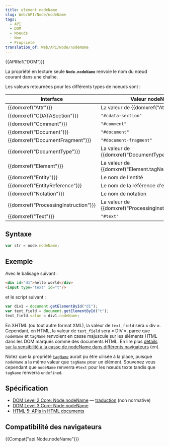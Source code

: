 ```yaml
---
title: element.nodeName
slug: Web/API/Node/nodeName
tags:
  - API
  - DOM
  - Noeuds
  - Nom
  - Propriété
translation_of: Web/API/Node/nodeName
---
```


{{APIRef("DOM")}}

La propriété en lecture seule **`Node.nodeName`** renvoie le nom du nœud courant dans une chaîne.

Les valeurs retournées pour les différents types de noeuds sont :

| Interface                                        | Valeur nodeName                                                       |
| ------------------------------------------------ | --------------------------------------------------------------------- |
| {{domxref("Attr")}}                         | La valeur de {{domxref("Attr.name")}}                         |
| {{domxref("CDATASection")}}             | `"#cdata-section"`                                                    |
| {{domxref("Comment")}}                     | `"#comment"`                                                          |
| {{domxref("Document")}}                 | `"#document"`                                                         |
| {{domxref("DocumentFragment")}}         | `"#document-fragment"`                                                |
| {{domxref("DocumentType")}}             | La valeur de {{domxref("DocumentType.name")}}             |
| {{domxref("Element")}}                     | La valeur de {{domxref("Element.tagName")}}                 |
| {{domxref("Entity")}}                     | Le nom de l'entité                                                    |
| {{domxref("EntityReference")}}         | Le nom de la référence d'entité                                       |
| {{domxref("Notation")}}                 | Le nom de notation                                                    |
| {{domxref("ProcessingInstruction")}} | La valeur de {{domxref("ProcessingInstruction.target")}} |
| {{domxref("Text")}}                         | `"#text"`                                                             |

## Syntaxe

```js
var str = node.nodeName;
```

## Exemple

Avec le balisage suivant&nbsp;:

```html
<div id="d1">hello world</div>
<input type="text" id="t"/>
```

et le script suivant&nbsp;:

```js
var div1 = document.getElementById("d1");
var text_field = document.getElementById("t");
text_field.value = div1.nodeName;
```

En XHTML (ou tout autre format XML), la valeur de `text_field` sera «&nbsp;div&nbsp;». Cependant, en HTML, la valeur de `text_field` sera «&nbsp;DIV&nbsp;», parce que `nodeName` et `tagName` renvoient en casse majuscule sur les éléments HTML dans les DOM marqués comme des documents HTML. En lire plus [détails sur la sensibilité à la casse de nodeName dans différents navigateurs](http://ejohn.org/blog/nodename-case-sensitivity/) (en).

Notez que la propriété [`tagName`](fr/DOM/element.tagName) aurait pu être uilisée à la place, puisque `nodeName` a la même valeur que `tagName` pour un élément. Souvenez vous cependant que `nodeName` renverra `#text` pour les nœuds texte tandis que `tagName` renverra `undefined`.

## Spécification

- [DOM Level 2 Core: Node.nodeName](http://www.w3.org/TR/DOM-Level-2-Core/core.html#ID-F68D095) — [traduction](http://www.yoyodesign.org/doc/w3c/dom2-core/core.html#ID-F68D095) (non normative)
- [DOM Level 3 Core: Node.nodeName](http://www.w3.org/TR/DOM-Level-3-Core/core.html#ID-F68D095)
- [HTML 5: APIs in HTML documents](http://www.whatwg.org/specs/web-apps/current-work/multipage/dom.html#apis-in-html-documents)

## Compatibilité des navigateurs

{{Compat("api.Node.nodeName")}}
